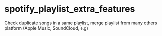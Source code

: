 # spotify_playlist_extra_features
Check duplicate songs in a same playlist, merge playlist from many others platform (Apple Music, SoundCloud, e.g)
